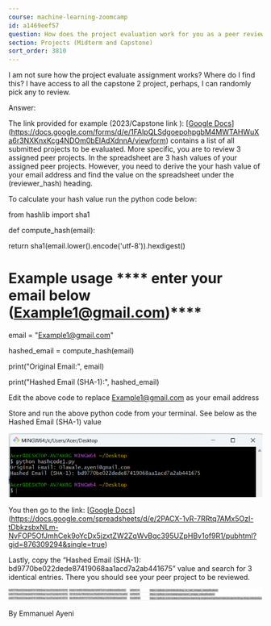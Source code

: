 ```yaml
---
course: machine-learning-zoomcamp
id: a1469eef57
question: How does the project evaluation work for you as a peer reviewer?
section: Projects (Midterm and Capstone)
sort_order: 3810
---
```


I am not sure how the project evaluate assignment works? Where do I find this? I have access to all the capstone 2 project, perhaps, I can randomly pick any to review.

Answer:

The link provided for example (2023/Capstone link ): [[Google Docs](https://docs.google.com/forms/d/e/1FAIpQLSdgoepohpgbM4MWTAHWuXa6r3NXKnxKcg4NDOm0bElAdXdnnA/viewform)](https://docs.google.com/forms/d/e/1FAIpQLSdgoepohpgbM4MWTAHWuXa6r3NXKnxKcg4NDOm0bElAdXdnnA/viewform) contains a list of all submitted projects to be evaluated. More specific, you are to review 3 assigned peer projects. In the spreadsheet are 3 hash values of your assigned peer projects. However, you need to derive the your hash value of your email address and find the value on the spreadsheet under the (reviewer_hash) heading.

To calculate your hash value run the python code below:

from hashlib import sha1

def compute_hash(email):

return sha1(email.lower().encode('utf-8')).hexdigest()

# Example usage **** enter your email below (Example1@gmail.com)****

email = "Example1@gmail.com"

hashed_email = compute_hash(email)

print("Original Email:", email)

print("Hashed Email (SHA-1):", hashed_email)

Edit the above code to replace [Example1@gmail.com](mailto:Example1@gmail.com) as your email address

Store and run the above python code from your terminal. See below as the Hashed Email (SHA-1) value

![Image](images/machine-learning-zoomcamp/image_5d15610e.png)

You then go to the link: [[Google Docs](https://docs.google.com/spreadsheets/d/e/2PACX-1vR-7RRtq7AMx5OzI-tDbkzsbxNLm-NvFOP5OfJmhCek9oYcDx5jzxtZW2ZqWvBqc395UZpHBv1of9R1/pubhtml?gid=876309294&single=true)](https://docs.google.com/spreadsheets/d/e/2PACX-1vR-7RRtq7AMx5OzI-tDbkzsbxNLm-NvFOP5OfJmhCek9oYcDx5jzxtZW2ZqWvBqc395UZpHBv1of9R1/pubhtml?gid=876309294&single=true)

Lastly, copy the “Hashed Email (SHA-1): bd9770be022dede87419068aa1acd7a2ab441675” value and search for 3 identical entries. There you should see your peer project to be reviewed.

![Image](images/machine-learning-zoomcamp/image_ca88b4f9.png)

By Emmanuel Ayeni

